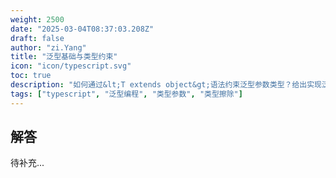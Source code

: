 ```yaml
---
weight: 2500
date: "2025-03-04T08:37:03.208Z"
draft: false
author: "zi.Yang"
title: "泛型基础与类型约束"
icon: "icon/typescript.svg"
toc: true
description: "如何通过&lt;T extends object&gt;语法约束泛型参数类型？给出实现泛型函数identity&lt;T&gt;(arg: T): T的示例，并解释类型擦除对运行时的影响"
tags: ["typescript", "泛型编程", "类型参数", "类型擦除"]
---
```


## 解答

待补充...
